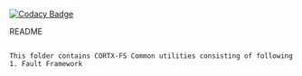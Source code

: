 [![Codacy Badge](https://app.codacy.com/project/badge/Grade/abdec17e7c144669a98cc310a430ba15)](https://www.codacy.com?utm_source=github.com&amp;utm_medium=referral&amp;utm_content=Seagate/cortx-utils&amp;utm_campaign=Badge_Grade)

README
~~~~~~

This folder contains CORTX-FS Common utilities consisting of following
1. Fault Framework

